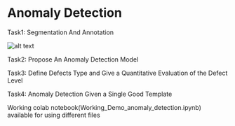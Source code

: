 # Anomaly Detection

Task1: Segmentation And Annotation

![alt text](data/0-0.png)

Task2: Propose An Anomaly Detection Model

Task3: Define Defects Type and Give a Quantitative Evaluation of the Defect Level

Task4: Anomaly Detection Given a Single Good Template

Working colab notebook(Working_Demo_anomaly_detection.ipynb) available for using different files 
